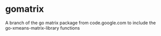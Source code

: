 gomatrix
========

A branch of the go matrix package from code.google.com to include the go-xmeans-matrix-library functions